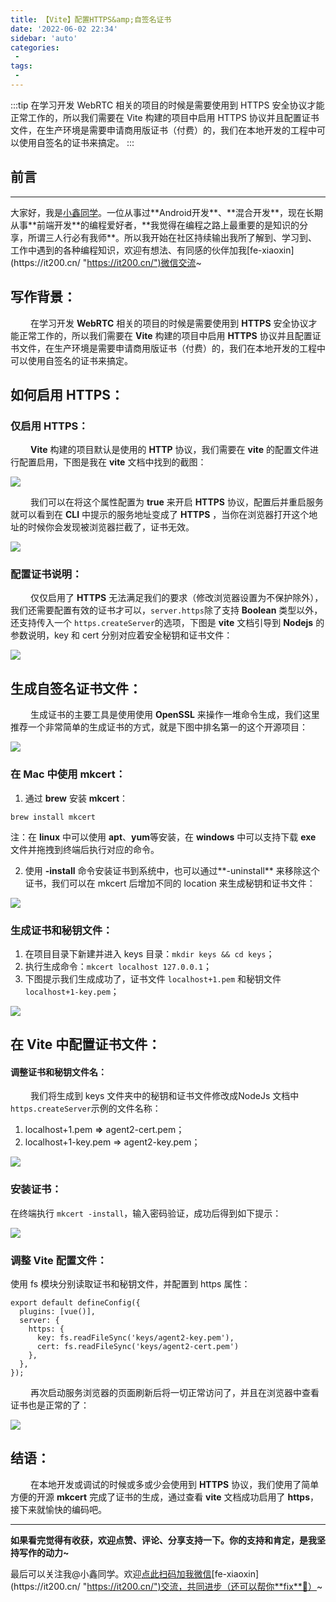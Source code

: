 ```yaml
---
title: 【Vite】配置HTTPS&amp;自签名证书
date: '2022-06-02 22:34'
sidebar: 'auto'
categories:
 - 
tags:
 - 
---
```


:::tip
在学习开发 WebRTC 相关的项目的时候是需要使用到 HTTPS 安全协议才能正常工作的，所以我们需要在 Vite 构建的项目中启用 HTTPS 协议并且配置证书文件，在生产环境是需要申请商用版证书（付费）的，我们在本地开发的工程中可以使用自签名的证书来搞定。
:::

<!-- more -->

## 前言
------

大家好，我是[小鑫同学](https://it200.cn/ "https://it200.cn/")。一位从事过**Android开发**、**混合开发**，现在长期从事**前端开发**的编程爱好者，**我觉得在编程之路上最重要的是知识的分享，所谓三人行必有我师**。所以我开始在社区持续输出我所了解到、学习到、工作中遇到的各种编程知识，欢迎有想法、有同感的伙伴加我[fe-xiaoxin](https://it200.cn/ "https://it200.cn/")微信交流~

## 写作背景：

&ensp;&ensp;&ensp;&ensp; 在学习开发 **WebRTC** 相关的项目的时候是需要使用到 **HTTPS** 安全协议才能正常工作的，所以我们需要在 **Vite** 构建的项目中启用 **HTTPS** 协议并且配置证书文件，在生产环境是需要申请商用版证书（付费）的，我们在本地开发的工程中可以使用自签名的证书来搞定。

## 如何启用 HTTPS：

### 仅启用 HTTPS：

&ensp;&ensp;&ensp;&ensp; **Vite** 构建的项目默认是使用的 **HTTP** 协议，我们需要在 **vite** 的配置文件进行配置启用，下图是我在 **vite** 文档中找到的截图：

![](https://p3-juejin.byteimg.com/tos-cn-i-k3u1fbpfcp/6e3faa2d643745088d9dd069f4ec64d2~tplv-k3u1fbpfcp-zoom-1.image)

&ensp;&ensp;&ensp;&ensp; 我们可以在将这个属性配置为 **true** 来开启 **HTTPS** 协议，配置后并重启服务就可以看到在 **CLI** 中提示的服务地址变成了 **HTTPS** ，当你在浏览器打开这个地址的时候你会发现被浏览器拦截了，证书无效。

![](https://p3-juejin.byteimg.com/tos-cn-i-k3u1fbpfcp/c2433b7cabc749a8819af382e29916a4~tplv-k3u1fbpfcp-zoom-1.image)

### 配置证书说明：

&ensp;&ensp;&ensp;&ensp; 仅仅启用了 **HTTPS** 无法满足我们的要求（修改浏览器设置为不保护除外），我们还需要配置有效的证书才可以，`server.https`除了支持 **Boolean** 类型以外，还支持传入一个 `https.createServer`的选项，下图是 **vite** 文档引导到 **Nodejs** 的参数说明，key 和 cert 分别对应着安全秘钥和证书文件：

![](https://p3-juejin.byteimg.com/tos-cn-i-k3u1fbpfcp/16ace4aaed704d298dcb48de6660cc2f~tplv-k3u1fbpfcp-zoom-1.image)

## 生成自签名证书文件：

&ensp;&ensp;&ensp;&ensp; 生成证书的主要工具是使用使用 **OpenSSL** 来操作一堆命令生成，我们这里推荐一个非常简单的生成证书的方式，就是下图中排名第一的这个开源项目：

![](https://p3-juejin.byteimg.com/tos-cn-i-k3u1fbpfcp/2d172da24ac744caa8d6c1b1488a27ac~tplv-k3u1fbpfcp-zoom-1.image)

### 在 Mac 中使用 mkcert：

1.  通过 **brew** 安装 **mkcert**：

```
brew install mkcert
```

注：在 **linux** 中可以使用 **apt**、**yum**等安装，在 **windows** 中可以支持下载 **exe** 文件并拖拽到终端后执行对应的命令。

2.  使用 **-install** 命令安装证书到系统中，也可以通过**-uninstall** 来移除这个证书，我们可以在 mkcert 后增加不同的 location 来生成秘钥和证书文件：

![](https://p3-juejin.byteimg.com/tos-cn-i-k3u1fbpfcp/6bbebdd390294f328d732633be52ab8f~tplv-k3u1fbpfcp-zoom-1.image)

### 生成证书和秘钥文件：

1.  在项目目录下新建并进入 keys 目录：`mkdir keys && cd keys`；
1.  执行生成命令：`mkcert localhost 127.0.0.1`；
1.  下图提示我们生成成功了，证书文件 `localhost+1.pem` 和秘钥文件 `localhost+1-key.pem`；

![](https://p3-juejin.byteimg.com/tos-cn-i-k3u1fbpfcp/d03718aaab884e56ab8b76691f07cfae~tplv-k3u1fbpfcp-zoom-1.image)

## 在 Vite 中配置证书文件：

#### 调整证书和秘钥文件名：

&ensp;&ensp;&ensp;&ensp; 我们将生成到 keys 文件夹中的秘钥和证书文件修改成NodeJs 文档中`  https.createServer `示例的文件名称：

1.  localhost+1.pem **=>** agent2-cert.pem；
1.  localhost+1-key.pem => agent2-key.pem；

![](https://p3-juejin.byteimg.com/tos-cn-i-k3u1fbpfcp/949af89546c24b34976955ce6007c7d8~tplv-k3u1fbpfcp-zoom-1.image)

### 安装证书：

在终端执行 `mkcert -install`，输入密码验证，成功后得到如下提示：

![](https://p3-juejin.byteimg.com/tos-cn-i-k3u1fbpfcp/7699f0048ea24146b1c14e83b2c685c5~tplv-k3u1fbpfcp-zoom-1.image)

### 调整 Vite 配置文件：

使用 fs 模块分别读取证书和秘钥文件，并配置到 https 属性：

```
export default defineConfig({
  plugins: [vue()],
  server: {
    https: {
      key: fs.readFileSync('keys/agent2-key.pem'),
      cert: fs.readFileSync('keys/agent2-cert.pem')
    },
  },
});
```

&ensp;&ensp;&ensp;&ensp; 再次启动服务浏览器的页面刷新后将一切正常访问了，并且在浏览器中查看证书也是正常的了：

![](https://p3-juejin.byteimg.com/tos-cn-i-k3u1fbpfcp/2d8e5334be46453dbbab76f4ff8551cc~tplv-k3u1fbpfcp-zoom-1.image)

## 结语：

&ensp;&ensp;&ensp;&ensp; 在本地开发或调试的时候或多或少会使用到 **HTTPS** 协议，我们使用了简单方便的开源 **mkcert** 完成了证书的生成，通过查看 **vite** 文档成功启用了 **https**，接下来就愉快的编码吧。

* * *

**如果看完觉得有收获，欢迎点赞、评论、分享支持一下。你的支持和肯定，是我坚持写作的动力~**

最后可以关注我@小鑫同学。欢迎[点此扫码加我微信](https://it200.cn/ "https://it200.cn/")[fe-xiaoxin](https://it200.cn/ "https://it200.cn/")交流，共同进步（还可以帮你**fix**🐛）~